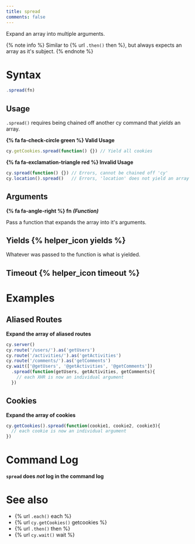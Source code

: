 ```yaml
---
title: spread
comments: false
---
```


Expand an array into multiple arguments.

{% note info %}
Similar to {% url `.then()` then %}, but always expects an array as it's subject.
{% endnote %}

# Syntax

```javascript
.spread(fn)
```

## Usage

`.spread()` requires being chained off another cy command that *yields* an array.

**{% fa fa-check-circle green %} Valid Usage**

```javascript
cy.getCookies.spread(function() {}) // Yield all cookies
```

**{% fa fa-exclamation-triangle red %} Invalid Usage**

```javascript
cy.spread(function() {}) // Errors, cannot be chained off 'cy'
cy.location().spread()   // Errors, 'location' does not yield an array
```

## Arguments

**{% fa fa-angle-right %} fn** ***(Function)***

Pass a function that expands the array into it's arguments.

## Yields {% helper_icon yields %}

Whatever was passed to the function is what is yielded.

## Timeout {% helper_icon timeout %}

# Examples

## Aliased Routes

**Expand the array of aliased routes**

```javascript
cy.server()
cy.route('/users/').as('getUsers')
cy.route('/activities/').as('getActivities')
cy.route('/comments/').as('getComments')
cy.wait(['@getUsers', '@getActivities', '@getComments'])
  .spread(function(getUsers, getActivities, getComments){
    // each XHR is now an individual argument
  })
```

## Cookies

**Expand the array of cookies**

```javascript
cy.getCookies().spread(function(cookie1, cookie2, cookie3){
  // each cookie is now an individual argument
})
```

# Command Log

**`spread` does *not* log in the command log**

# See also

- {% url `.each()` each %}
- {% url `cy.getCookies()` getcookies %}
- {% url `.then()` then %}
- {% url `cy.wait()` wait %}
